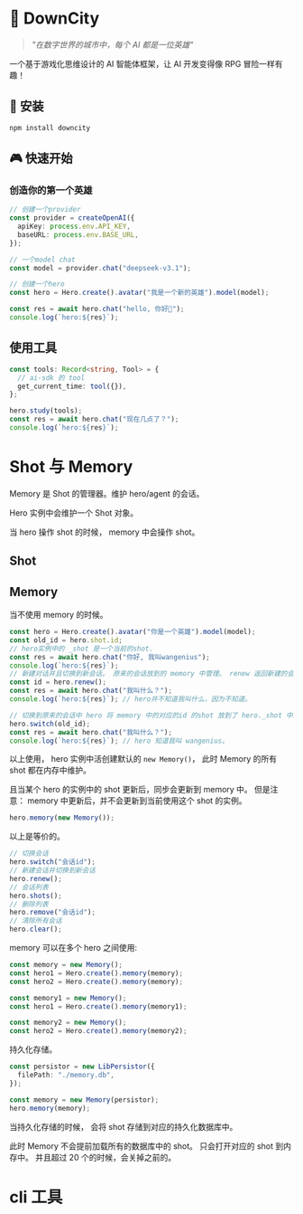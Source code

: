 # 🏰 DownCity

> _"在数字世界的城市中，每个 AI 都是一位英雄"_

一个基于游戏化思维设计的 AI 智能体框架，让 AI 开发变得像 RPG 冒险一样有趣！

## 🚀 安装

```bash
npm install downcity
```

## 🎮 快速开始

### 创造你的第一个英雄

```ts
// 创建一个provider
const provider = createOpenAI({
  apiKey: process.env.API_KEY,
  baseURL: process.env.BASE_URL,
});

// 一个model chat
const model = provider.chat("deepseek-v3.1");

// 创建一个hero
const hero = Hero.create().avatar("我是一个新的英雄").model(model);

const res = await hero.chat("hello, 你好👋");
console.log(`hero:${res}`);
```

## 使用工具

```typescript
const tools: Record<string, Tool> = {
  // ai-sdk 的 tool
  get_current_time: tool({}),
};

hero.study(tools);
const res = await hero.chat("现在几点了？");
console.log(`hero:${res}`);
```

# Shot 与 Memory

Memory 是 Shot 的管理器。维护 hero/agent 的会话。

Hero 实例中会维护一个 Shot 对象。

当 hero 操作 shot 的时候， memory 中会操作 shot。

## Shot

## Memory

当不使用 memory 的时候。

```typescript
const hero = Hero.create().avatar("你是一个英雄").model(model);
const old_id = hero.shot.id;
// hero实例中的 _shot 是一个当前的shot.
const res = await hero.chat("你好, 我叫wangenius");
console.log(`hero:${res}`);
// 新建对话并且切换到新会话。 原来的会话放到的 memory 中管理。 renew 返回新建的会话id。
const id = hero.renew();
const res = await hero.chat("我叫什么？");
console.log(`hero:${res}`); // hero并不知道我叫什么，因为不知道。

// 切换到原来的会话中 hero 将 memory 中的对应的id 的shot 放到了 hero._shot 中。
hero.switch(old_id);
const res = await hero.chat("我叫什么？");
console.log(`hero:${res}`); // hero 知道我叫 wangenius。
```

以上使用， hero 实例中活创建默认的 `new Memory()`， 此时 Memory 的所有 shot 都在内存中维护。

且当某个 hero 的实例中的 shot 更新后，同步会更新到 memory 中。 但是注意： memory 中更新后，并不会更新到当前使用这个 shot 的实例。

```ts
hero.memory(new Memory());
```

以上是等价的。

```ts
// 切换会话
hero.switch("会话id");
// 新建会话并切换到新会话
hero.renew();
// 会话列表
hero.shots();
// 删除列表
hero.remove("会话id");
// 清除所有会话
hero.clear();
```

memory 可以在多个 hero 之间使用:

```ts
const memory = new Memory();
const hero1 = Hero.create().memory(memory);
const hero2 = Hero.create().memory(memory);
```

```ts
const memory1 = new Memory();
const hero1 = Hero.create().memory(memory1);

const memory2 = new Memory();
const hero2 = Hero.create().memory(memory2);
```

持久化存储。

```typescript
const persistor = new LibPersistor({
  filePath: "./memory.db",
});

const memory = new Memory(persistor);
hero.memory(memory);
```

当持久化存储的时候， 会将 shot 存储到对应的持久化数据库中。

此时 Memory 不会提前加载所有的数据库中的 shot。 只会打开对应的 shot 到内存中。 并且超过 20 个的时候，会关掉之前的。


# cli 工具